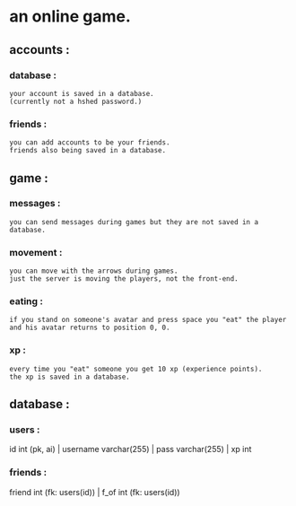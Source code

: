 # an online game.

## accounts :
### database :
    your account is saved in a database. 
    (currently not a hshed password.)
### friends :
    you can add accounts to be your friends.
    friends also being saved in a database.

## game :
### messages :
    you can send messages during games but they are not saved in a database.
### movement :
    you can move with the arrows during games.
    just the server is moving the players, not the front-end.
### eating :
    if you stand on someone's avatar and press space you "eat" the player and his avatar returns to position 0, 0.
### xp :
    every time you "eat" someone you get 10 xp (experience points).
    the xp is saved in a database.

## database :
### users :
id int (pk, ai) | username varchar(255) | pass varchar(255) | xp int

### friends :
friend int (fk: users(id)) | f_of int (fk: users(id))